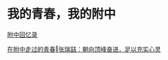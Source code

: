 # 我的青春，我的附中
[附中回忆录](https://docs.qq.com/doc/DTFBnTlJHdEt5d01n?qqapp=docs&entry_scene=1007&adtag=s_wx_mini_docs_1089&applet_id=7772cca6-8eec-4367-8c89-06ccb6825584&utm_content=BcpM70WY%2Bwh9Tp3ZdE76BA%3D%3D&utm_source=cca48defc39a1f09)

[在附中走过的青春‖张瑞喆：朝向顶峰奋进，足以充实心灵](https://mp.weixin.qq.com/s/RPY_M4Syg7YH_GhYpJDTYw)
